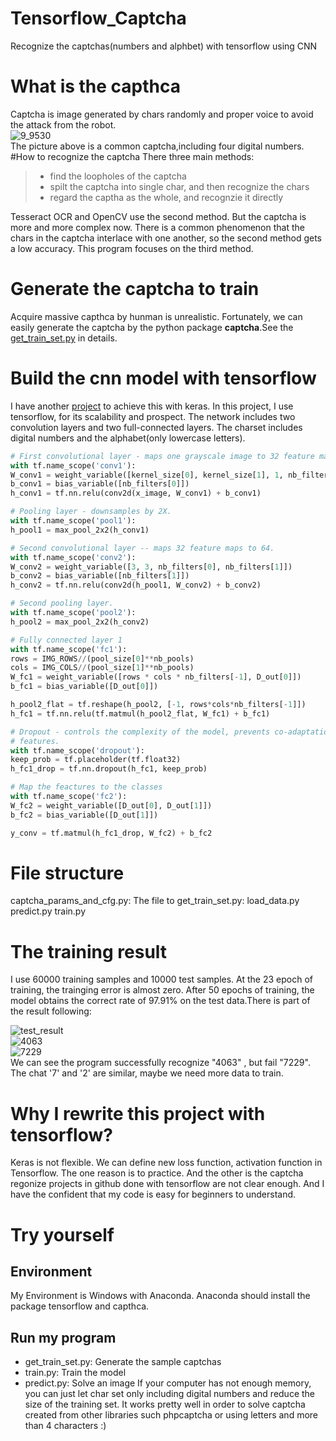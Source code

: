 # Tensorflow_Captcha
Recognize the captchas(numbers and alphbet) with tensorflow using CNN

# What is the capthca
Captcha is image  generated by chars randomly and proper voice to avoid the attack from the robot.   
![9_9530](https://cloud.githubusercontent.com/assets/5999851/21477290/41594870-cb7b-11e6-8d3e-4e0c24af37f1.jpg)    
The picture above is a common captcha,including four digital numbers.  
#How to recognize the captcha
There three main methods:
> * find the loopholes of the captcha
> * spilt the captcha into single char, and then recognize the chars
> * regard the captha as the whole, and recognzie it directly   

Tesseract OCR and OpenCV use the second method. But the captcha is more and more complex now. There is a common phenomenon that the chars in the captcha interlace with one another, so the second method gets a low accuracy. This program focuses on the third method. 

# Generate the captcha to train
Acquire massive capthca by hunman is unrealistic. Fortunately, we can easily generate the captcha by the python package **captcha**.See the [get_train_set.py](https://github.com/scnuhealthy/Tensorflow_Captcha/blob/master/get_train_set.py) in details.

# Build the cnn model with tensorflow
I have another [project](https://github.com/scnuhealthy/cnn_keras_captcha) to achieve this with keras. In this project, I use tensorflow, for its scalability and prospect. The network includes two convolution layers and two full-connected layers. The charset includes digital numbers and the alphabet(only lowercase letters).
```python
# First convolutional layer - maps one grayscale image to 32 feature maps.
with tf.name_scope('conv1'):
W_conv1 = weight_variable([kernel_size[0], kernel_size[1], 1, nb_filters[0]])
b_conv1 = bias_variable([nb_filters[0]])
h_conv1 = tf.nn.relu(conv2d(x_image, W_conv1) + b_conv1)

# Pooling layer - downsamples by 2X.
with tf.name_scope('pool1'):
h_pool1 = max_pool_2x2(h_conv1)

# Second convolutional layer -- maps 32 feature maps to 64.
with tf.name_scope('conv2'):
W_conv2 = weight_variable([3, 3, nb_filters[0], nb_filters[1]])
b_conv2 = bias_variable([nb_filters[1]])
h_conv2 = tf.nn.relu(conv2d(h_pool1, W_conv2) + b_conv2)

# Second pooling layer.
with tf.name_scope('pool2'):
h_pool2 = max_pool_2x2(h_conv2)

# Fully connected layer 1 
with tf.name_scope('fc1'):
rows = IMG_ROWS//(pool_size[0]**nb_pools)
cols = IMG_COLS//(pool_size[1]**nb_pools)
W_fc1 = weight_variable([rows * cols * nb_filters[-1], D_out[0]])
b_fc1 = bias_variable([D_out[0]])

h_pool2_flat = tf.reshape(h_pool2, [-1, rows*cols*nb_filters[-1]])
h_fc1 = tf.nn.relu(tf.matmul(h_pool2_flat, W_fc1) + b_fc1)

# Dropout - controls the complexity of the model, prevents co-adaptation of
# features.
with tf.name_scope('dropout'):
keep_prob = tf.placeholder(tf.float32)
h_fc1_drop = tf.nn.dropout(h_fc1, keep_prob)

# Map the feactures to the classes
with tf.name_scope('fc2'):
W_fc2 = weight_variable([D_out[0], D_out[1]])
b_fc2 = bias_variable([D_out[1]])

y_conv = tf.matmul(h_fc1_drop, W_fc2) + b_fc2
```
# File structure
captcha_params_and_cfg.py: The file to 
get_train_set.py:
load_data.py
predict.py
train.py


# The training result    
I use 60000 training samples and 10000 test samples. At the 23 epoch of training, the trainging error is almost zero. After 50 epochs of training, the model obtains the correct rate of 97.91% on the test data.There is part of the result following:    

![test_result](https://github.com/scnuhealthy/cnn_keras_captcha/blob/master/picture/test_result.jpg)  
![4063](https://github.com/scnuhealthy/cnn_keras_captcha/blob/master/picture/9_4063.jpg)    
![7229](https://github.com/scnuhealthy/cnn_keras_captcha/blob/master/picture/15_7229.jpg)   
We can see the program successfully recognize "4063" , but fail "7229". The chat '7' and '2' are similar, maybe we need more data to train.

# Why I rewrite this project with tensorflow?
Keras is not flexible. We can define new loss function, activation function in Tensorflow. The one reason is to practice. And the other is the captcha regonize projects in github done with tensorflow are not clear enough. And I have the confident that my code is easy for beginners to understand.

# Try yourself
## Environment
My Environment is Windows with Anaconda. Anaconda should install the package tensorflow and capthca.
## Run my program
- get_train_set.py: Generate the sample captchas
- train.py: Train the model
- predict.py: Solve an image 
If your computer has not enough memory, you can just let char set only including digital numbers and reduce the size of the training set.
It works pretty well in order to solve captcha created from other libraries such phpcaptcha or using letters and more than 4 characters :)
